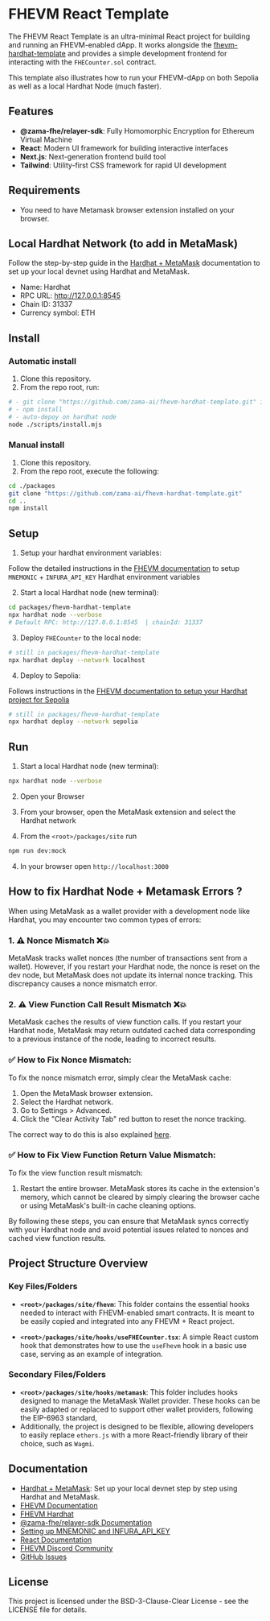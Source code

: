 # FHEVM React Template

The FHEVM React Template is an ultra-minimal React project for building and running an FHEVM-enabled dApp.
It works alongside the [fhevm-hardhat-template](https://github.com/zama-ai/fhevm-hardhat-template)
and provides a simple development frontend for interacting with the `FHECounter.sol` contract.

This template also illustrates how to run your FHEVM-dApp on both Sepolia as well as a local Hardhat Node (much faster).

## Features

- **@zama-fhe/relayer-sdk**: Fully Homomorphic Encryption for Ethereum Virtual Machine
- **React**: Modern UI framework for building interactive interfaces
- **Next.js**: Next-generation frontend build tool
- **Tailwind**: Utility-first CSS framework for rapid UI development

## Requirements

- You need to have Metamask browser extension installed on your browser.

## Local Hardhat Network (to add in MetaMask)

Follow the step-by-step guide in the [Hardhat + MetaMask](https://docs.metamask.io/wallet/how-to/run-devnet/) documentation to set up your local devnet using Hardhat and MetaMask.

- Name: Hardhat
- RPC URL: http://127.0.0.1:8545
- Chain ID: 31337
- Currency symbol: ETH

## Install

### Automatic install

1. Clone this repository.
2. From the repo root, run:
```sh
# - git clone "https://github.com/zama-ai/fhevm-hardhat-template.git" into <root>/packages
# - npm install
# - auto-depoy on hardhat node
node ./scripts/install.mjs
```

### Manual install

1. Clone this repository.
2. From the repo root, execute the following:
```sh
cd ./packages
git clone "https://github.com/zama-ai/fhevm-hardhat-template.git"
cd ..
npm install
```

## Setup

1. Setup your hardhat environment variables:

Follow the detailed instructions in the [FHEVM documentation](https://docs.zama.ai/protocol/solidity-guides/getting-started/setup#set-up-the-hardhat-configuration-variables-optional) to setup `MNEMONIC` + `INFURA_API_KEY` Hardhat environment variables

2. Start a local Hardhat node (new terminal):

```sh
cd packages/fhevm-hardhat-template
npx hardhat node --verbose
# Default RPC: http://127.0.0.1:8545  | chainId: 31337
```

3. Deploy `FHECounter` to the local node:

```sh
# still in packages/fhevm-hardhat-template
npx hardhat deploy --network localhost
```

4. Deploy to Sepolia:

Follows instructions in the [FHEVM documentation to setup your Hardhat project for Sepolia](https://docs.zama.ai/protocol/solidity-guides/getting-started/setup#set-up-the-hardhat-configuration-variables-optional)

```sh
# still in packages/fhevm-hardhat-template
npx hardhat deploy --network sepolia
```

## Run

1. Start a local Hardhat node (new terminal):

```sh
npx hardhat node --verbose
```

2. Open your Browser

3. From your browser, open the MetaMask extension and select the Hardhat network

4. From the `<root>/packages/site` run

```sh
npm run dev:mock
```
4. In your browser open `http://localhost:3000`


## How to fix Hardhat Node + Metamask Errors ?

When using MetaMask as a wallet provider with a development node like Hardhat, you may encounter two common types of errors:

### 1. ⚠️ Nonce Mismatch ❌💥
MetaMask tracks wallet nonces (the number of transactions sent from a wallet). However, if you restart your Hardhat node, the nonce is reset on the dev node, but MetaMask does not update its internal nonce tracking. This discrepancy causes a nonce mismatch error.

### 2. ⚠️ View Function Call Result Mismatch ❌💥

MetaMask caches the results of view function calls. If you restart your Hardhat node, MetaMask may return outdated cached data corresponding to a previous instance of the node, leading to incorrect results.

### ✅ How to Fix Nonce Mismatch:

To fix the nonce mismatch error, simply clear the MetaMask cache:

1. Open the MetaMask browser extension.
2. Select the Hardhat network.
3. Go to Settings > Advanced.
4. Click the "Clear Activity Tab" red button to reset the nonce tracking.

The correct way to do this is also explained [here](https://docs.metamask.io/wallet/how-to/run-devnet/).

### ✅ How to Fix View Function Return Value Mismatch:

To fix the view function result mismatch:

1. Restart the entire browser. MetaMask stores its cache in the extension's memory, which cannot be cleared by simply clearing the browser cache or using MetaMask's built-in cache cleaning options.

By following these steps, you can ensure that MetaMask syncs correctly with your Hardhat node and avoid potential issues related to nonces and cached view function results.

## Project Structure Overview

### Key Files/Folders

* **`<root>/packages/site/fhevm`**: This folder contains the essential hooks needed to interact with FHEVM-enabled smart contracts. It is meant to be easily copied and integrated into any FHEVM + React project.

* **`<root>/packages/site/hooks/useFHECounter.tsx`**: A simple React custom hook that demonstrates how to use the `useFhevm` hook in a basic use case, serving as an example of integration.

### Secondary Files/Folders

* **`<root>/packages/site/hooks/metamask`**: This folder includes hooks designed to manage the MetaMask Wallet provider. These hooks can be easily adapted or replaced to support other wallet providers, following the EIP-6963 standard,
* Additionally, the project is designed to be flexible, allowing developers to easily replace `ethers.js` with a more React-friendly library of their choice, such as `Wagmi`.

## Documentation

- [Hardhat + MetaMask](https://docs.metamask.io/wallet/how-to/run-devnet/): Set up your local devnet step by step using Hardhat and MetaMask.
- [FHEVM Documentation](https://docs.zama.ai/protocol/solidity-guides/)
- [FHEVM Hardhat](https://docs.zama.ai/protocol/solidity-guides/development-guide/hardhat)
- [@zama-fhe/relayer-sdk Documentation](https://docs.zama.ai/protocol/relayer-sdk-guides/)
- [Setting up MNEMONIC and INFURA_API_KEY](https://docs.zama.ai/protocol/solidity-guides/getting-started/setup#set-up-the-hardhat-configuration-variables-optional)
- [React Documentation](https://reactjs.org/)
- [FHEVM Discord Community](https://discord.com/invite/zama)
- [GitHub Issues](https://github.com/zama-ai/fhevm-react-template/issues)

## License

This project is licensed under the BSD-3-Clause-Clear License - see the LICENSE file for details.